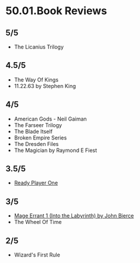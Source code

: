 # 50.01.Book Reviews

## 5/5 
- The Licanius Trilogy

## 4.5/5 
- The Way Of Kings
- 11.22.63 by Stephen King

## 4/5 
- American Gods - Neil Gaiman
- The Farseer Trilogy
- The Blade Itself 
- Broken Empire Series
- The Dresden Files
- The Magician by Raymond E Fiest

## 3.5/5 
- [Ready Player One](ready_player_one.md)

## 3/5
- [Mage Errant 1 (Into the Labyrinth) by John Bierce](mage_errant.md)
- The Wheel Of Time

## 2/5 
- Wizard's First Rule 
